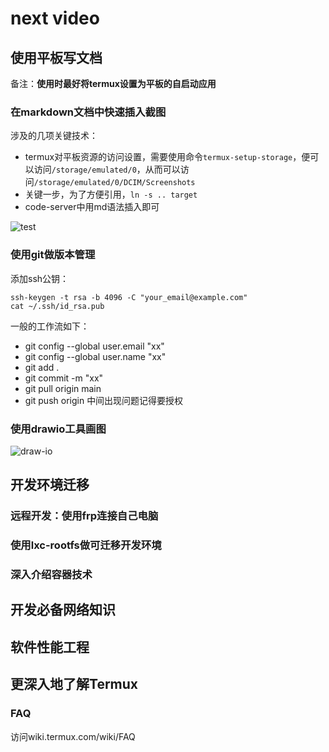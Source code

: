 # next video
## 使用平板写文档
备注：**使用时最好将termux设置为平板的自启动应用**
### 在markdown文档中快速插入截图
涉及的几项关键技术：
* termux对平板资源的访问设置，需要使用命令`termux-setup-storage`，便可以访问`/storage/emulated/0`，从而可以访问`/storage/emulated/0/DCIM/Screenshots`
* 关键一步，为了方便引用，`ln -s .. target`
* code-server中用md语法插入即可

![test](/storage/dcim/Screenshots/Screenshot_20230728_011756_Edge.jpg)

### 使用git做版本管理
添加ssh公钥：
```shell
ssh-keygen -t rsa -b 4096 -C "your_email@example.com"
cat ~/.ssh/id_rsa.pub
```

一般的工作流如下：
* git config --global user.email "xx"
* git config --global user.name "xx"
* git add .
* git commit -m "xx"
* git pull origin main
* git push origin
中间出现问题记得要授权

### 使用drawio工具画图
![draw-io](/storage/dcim/Screenshots/Screenshot_20230727_161615_Edge.jpg)

## 开发环境迁移

### 远程开发：使用frp连接自己电脑

### 使用lxc-rootfs做可迁移开发环境

### 深入介绍容器技术

## 开发必备网络知识

## 软件性能工程

## 更深入地了解Termux
### FAQ
访问wiki.termux.com/wiki/FAQ